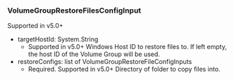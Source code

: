 ### VolumeGroupRestoreFilesConfigInput
Supported in v5.0+

- targetHostId: System.String
  - Supported in v5.0+
      Windows Host ID to restore files to. If left empty, the host ID of the Volume Group will be used.
- restoreConfigs: list of VolumeGroupRestoreFileConfigInputs
  - Required. Supported in v5.0+
      Directory of folder to copy files into.
